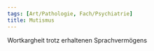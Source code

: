 ```yaml
---
tags: [Art/Pathologie, Fach/Psychiatrie]
title: Mutismus
---
```

Wortkargheit trotz erhaltenen Sprachvermögens